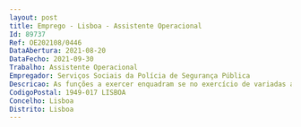 ```yaml
--- 
layout: post
title: Emprego - Lisboa - Assistente Operacional
Id: 89737
Ref: OE202108/0446
DataAbertura: 2021-08-20
DataFecho: 2021-09-30
Trabalho: Assistente Operacional
Empregador: Serviços Sociais da Polícia de Segurança Pública
Descricao: As funções a exercer enquadram se no exercício de variadas atividades inerentes à prossecução das atribuições da Estância de Férias do Baleal e Parque de Campismo de Tavira •	Realizar trabalhos de limpeza e manutenção de espaços verdes •	Operar com diversos instrumentos manuais ou mecânicos para realização das tarefas inerentes à função da jardinagem •	Vigiar e zelar pela conservação das instalações da estância parque de campismo •	Executar pequenas reparações de pintura, canalização, etc. •	Auxiliar na execução de cargas e descargas •	Executar outras tarefas simples que lhe sejam atribuídas por lei ou por despacho superior.
CodigoPostal: 1949-017 LISBOA
Concelho: Lisboa
Distrito: Lisboa
--- 
```

